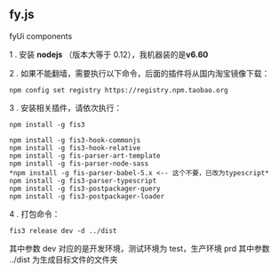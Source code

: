## fy.js ##

fyUi components 


1 . 安装 **nodejs** （版本大等于 0.12），我机器装的是**v6.60**

2 . 如果不能翻墙，需要执行以下命令，后面的插件将从国内淘宝镜像下载：

	npm config set registry https://registry.npm.taobao.org

3 .  安装相关插件，请依次执行：

	npm install -g fis3
	
	npm install -g fis3-hook-commonjs
	npm install -g fis3-hook-relative
	npm install -g fis-parser-art-template
	npm install -g fis-parser-node-sass
	*npm install -g fis-parser-babel-5.x <-- 这个不要，已改为typescript*
	npm install -g fis3-parser-typescript
	npm install -g fis3-postpackager-query
	npm install -g fis3-postpackager-loader

4 . 打包命令：

	fis3 release dev -d ../dist
其中参数 dev 对应的是开发环境，测试环境为 test，生产环境 prd
其中参数 ../dist 为生成目标文件的文件夹
